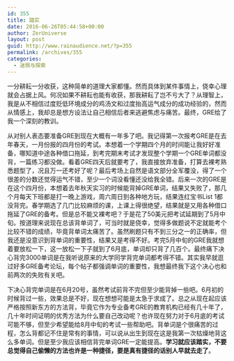 ```yaml
---
id: 355
title: 踏实
date: 2016-06-26T05:44:58+00:00
author: ZerUniverse
layout: post
guid: http://www.rainaudience.net/?p=355
permalink: /archives/355
categories:
  - 迷惘与探索
---
```

一分耕耘一分收获，这种简单的道理大家都懂。然而具体到某件事情上，侥幸心理就会占据上风。何况如果不耕耘也能有收获，那我耕耘了岂不亏大了？从理智上，我是从不相信过度贬低环境成分的鸡汤文和过度抬高运气成分的成功经验的，然而从情感上，我却总是想方设法让自己相信后者来逃避焦虑与痛苦。最终，GRE给了我一个深刻的教训。

从对别人表态要准备GRE到现在大概有一年多了吧。我记得第一次报考GRE是在去年春天，一月份报的四月份的考试。本想着一个学期四个月的时间能让我好好准备，哪知道中途各种借口拖延，到考完期末考试才发现整个学期一个GRE单词都没背，一篇练习都没做。看着GRE四天后就要考了，我直接放弃准备，打算去裸考熟悉题型了，况且万一还考好了呢？最后考场上自然是语文部分全军覆没，得了一个很差的分数还觉得运气不错，至少一个词没看懂还没给我全错。后来一次的GRE是在这个四月份，本想着去年秋天实习的时候能背掉GRE单词，结果又失败了，那几个月每天下班都是打一晚上游戏，周六周日到各种地方玩，结果连红宝书List 1都没背完。春学期选了几门比较麻烦的课，上课上得很绝望，结果就是又用各种借口拖延了GRE的备考。但是总不能又裸考吧？于是花了50美元把考试延期到了5月中旬。按道理来说现在总该背单词了，可当时就是侥幸，觉得多做题说不定就能考个比较不错的成绩，毕竟背单词太痛苦了。虽然刷题只有不到三分之一的正确率，但我还是没意识到背单词的重要性，结果又是考得不好。考完5月中旬的GRE我就想着要放松一下，这一放松一下子就到了6月底，单词却只背了几百个。最终痛下决心背完3000单词是在我听说原来的大学同学背完单词都考得不错。其实我早就逛过好多GRE备考论坛，每个帖子都强调单词的重要性，我想最终我下这个决心也和前两次的失败有关吧。

下决心背完单词是在6月20号，虽然考试前背不完但至少能背掉一些吧。6月初的时候背过一些，效果总是不好，现在想想可能是太急于求成了。总之从现在起应该严格按照新东方的方法背，毕竟它作为专业备考GRE的教育机构已经有几十年了，几十年时间证明的优秀方法为什么要自己改动呢？也许现在努力对于6月底的考试可能不够，但至少希望能给8月中旬的考试一些帮助吧。背单词是个很痛苦的过程，怎么背都记不住是常有的事情，可以说从出生到现在这是我第一次枯燥地背这么多单词。但是至少我应该相信背完单词GRE一定能提高。**学习就应该踏实，不要总觉得自己偷懒的方法也许是一种捷径，要是真有捷径的话别人早就去走了**。